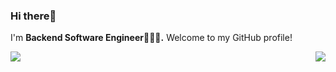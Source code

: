### Hi there👋

I'm **Backend Software Engineer👨🏻‍💻.** Welcome to my GitHub profile!

<img src="https://github-readme-stats.vercel.app/api?username=MagomedovArthur&title_color=0074D9&text_color=E5C07B&icon_color=2ECC40&border_color=30363D&bg_color=161B22&show_icons=true&cache_seconds=1800&locale=en&border_radius=5&hide=,issues,&count_private=true&include_all_commit=true"/>
<img align="right" src="https://komarev.com/ghpvc/?username=MagomedovArthur&color=2ECC40&label=PROFILE+VIEWS"/>
